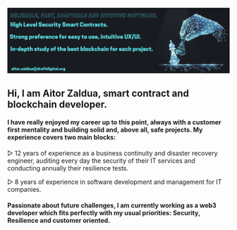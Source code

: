 ![image](https://github.com/aitorzaldua/aitorzaldua/blob/main/bannerAZ.png)

## Hi, I am Aitor Zaldua, smart contract and blockchain developer.

#### I have really enjoyed my career up to this point, always with a customer first mentality and building solid and, above all, safe projects. My experience covers two main blocks:

▻ 12 years of experience as a business continuity and disaster recovery engineer, auditing every day the security of their IT services and conducting annually their resilience tests.

▻ 8 years of experience in software development and management for IT companies.

#### Passionate about future challenges, I am currently working as a web3 developer which fits perfectly with my usual priorities: Security, Resilience and customer oriented.


